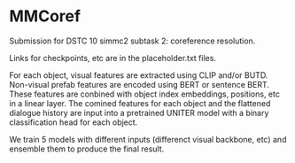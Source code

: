 # MMCoref

Submission for DSTC 10 simmc2 subtask 2: coreference resolution.

Links for checkpoints, etc are in the placeholder.txt files.

For each object, visual features are extracted using CLIP and/or BUTD. Non-visual prefab features are encoded using BERT or sentence BERT. 
These features are conbined with object index embeddings, positions, etc in a linear layer.
The comined features for each object and the flattened dialogue history are input into a pretrained UNITER model with a binary classification head for each object.

We train 5 models with different inputs (differenct visual backbone, etc) and ensemble them to produce the final result.
